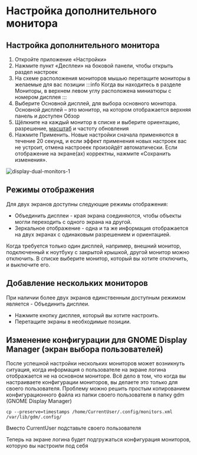 # Настройка дополнительного монитора

## Настройка дополнительного монитора

1. Откройте приложение «Настройки»
2. Нажмите пункт «Десплеи» на боковой панели, чтобы открыть раздел настроек
3. На схеме расположения мониторов мышью перетащите мониторы в желаемые для вас позиции
:::info
Когда вы находитесь в разделе Мониторы, в верхнем левом углу расположена миниатюры с номером дисплея
:::
4. Выберите Основной дисплей, для выбора основного монитора. Основной дисплей – это монитор, на котором отображается верхняя панель и доступен Обзор
5. Щёлкните на каждый монитор в списке и выберите ориентацию, разрешение, [масштаб](/scaling-the-screen) и частоту обновления
6. Нажмите Применить. Новые настройки сначала применяются в течение 20 секунд, и если эффект применения новых настроек вас не устроит, отмена настроеек произойдёт автоматически. Если отображение на экране(ах) корректны, нажмите «Сохранить изменения».

![display-dual-monitors-1](/display-dual-monitors/display-dual-monitors-1.gif)

## Режимы отображения

Для двух экранов доступны следующие режимы отображения:

- Объединить дисплеи - края экрана соединяются, чтобы объекты могли переходить с одного экрана на другой.
- Зеркальное отображение - одна и та же информация отображается на двух экранах с одинаковым разрешением и ориентацией.

Когда требуется только один дисплей, например, внешний монитор, подключенный к ноутбуку с закрытой крышкой, другой монитор можно отключить. В списке выберите монитор, который вы хотите отключить, и выключите его.

## Добавление нескольких мониторов

При наличии более двух экранов единственным доступным режимом является - Объединить дисплеи.

- Нажмите кнопку дисплея, который вы хотите настроить.
- Перетащите экраны в необходимые позиции.

## Изменение конфигурации для GNOME Display Manager (экран выбора пользователей)

После успешной настройки нескольких мониторов может возникнуть ситуация, когда информация о пользователе на экране
логина отображается не на основном мониторе. Всё дело в том, что когда вы настраиваете конфигурации мониторов, вы
делаете это только для своего пользователя. Проблему можно решить простым копированием конфигурационного файла из
папки своего пользователя в папку gdm (GNOME Display Manager)

```shell
cp --preserve=timestamps /home/CurrentUser/.config/monitors.xml /var/lib/gdm/.config/
```
Вместо CurrentUser подставьте своего пользователя

Теперь на экране логина будет подгружаться конфигурация мониторов, которую вы настроили под себя
